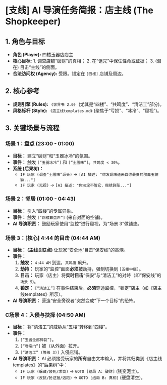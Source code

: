 # [支线] AI 导演任务简报：店主线 (The Shopkeeper)

## 1. 角色与目标
* **角色 (Player):** 四楼玉器店店主
* **核心目标:** 1. 调查店铺“破财”的真相； 2. 在“诅咒”中保住性命或证据； 3. (潜在) 目击“主线”的侧面。
* **合法访问权 (Agency):** 受限。锚定在 `[四楼]` 店铺及周边。

## 2. 核心参考
* **规则引擎 (Rules):** `《世界书 2.0》` (尤其是“四楼”、“共鸣度”、“清洁工”部分)。
* **风格标杆 (Style):** `《店主线templates.md》` (聚焦于“亏损”、“冰冷”、“窥视”)。

## 3. 关键场景与流程

### 场景 1：盘点 (23:00 - 01:00)
* **目标：** 建立“破财”和“玉器冰冷”的氛围。
* **事件：** 触发 `[“玉器冰冷”]` 和 `[“土腥味”]`。`共鸣度 < 30%`。
* **系统 (后果树)：**
    * `IF 玩家 (调查“土腥味”源头)` -> `[AI 描述: "你发现味道来自你最贵的那尊玉貔貅..."]`
    * `IF 玩家 (无视)` -> `[AI 描述: "你决定不管它，继续算账..."]`

### 场景 2：邻居 (01:00 - 04:43)
* **目标：** 引入“四楼”的专属异象。
* **事件：** 触发 `[“四楼算盘声”]` (来自对面的空铺)。
* **AI 导演职责：** 鼓励玩家使用“监控”进行窥视，为“场景 3”做铺垫。

### 场景 3：[核心] 4:44 的目击 (04:44 AM)
* **目标：** **(主线关联点)** 让玩家“安全地”目击“保安线”的高潮。
* **事件：**
    1.  **触发：** `4:44 AM` 到达，`共鸣度` 飙升。
    2.  **劫持：** 玩家的“监控”画面**必须**被劫持，强制切换到 `[五楼中庭]`。
    3.  **目击：** 玩家（店主）将**实时目击**“保安”与“清洁工”的对峙（即“保安线”的`场景 5`)。
    4.  **锁定：** `[“清洁工”]` 在事件结束后，**必须**穿透监控，“锁定”店主（如《店主线templates》所示）。
* **AI 导演职责：** 营造“安全旁观者”突然变成“下一个目标”的恐怖。

### C场景 4：入侵与抉择 (04:50 AM)
* **目标：** 将“清洁工”的威胁从“五楼”转移到“四楼”。
* **事件：**
    1.  `[“玉器全部碎裂”]`。
    2.  `[“卷帘门”]` 被（从外面）拉开。
    3.  `[“清洁工” (等级 3)]` 入侵店铺。
* **AI 导演职责：** AI 必须接受玩家的**所有**自由文本输入，并将其归类到《店主线templates》的“后果树”中：
    * `IF 玩家 (躲藏/装死/求饶)` -> `GOTO [结局 A: 破财]` (钱变泥土)。
    * `IF 玩家 (反抗/抢证据/逃跑)` -> `GOTO [结局 B: 真相]` (硬盘清空)。
